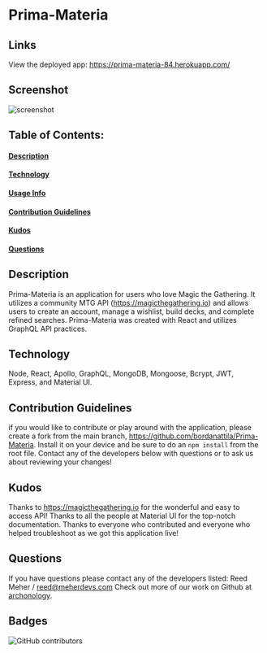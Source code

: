 # Prima-Materia

## Links
View the deployed app: https://prima-materia-84.herokuapp.com/
## Screenshot
![screenshot](./client/public/screenshot_search.png)    
## Table of Contents:
#### [Description](#description)
#### [Technology](#technology)
#### [Usage Info](#usage-info)
#### [Contribution Guidelines](#contribution-guidelines)
#### [Kudos](#kudos)
#### [Questions](#questions)

## Description
Prima-Materia is an application for users who love Magic the Gathering. It utilizes a community MTG API (https://magicthegathering.io) and allows users to create an account, manage a wishlist, build decks, and complete refined searches. Prima-Materia was created with React and utilizes GraphQL API practices.
    
## Technology
Node, React, Apollo, GraphQL, MongoDB, Mongoose, Bcrypt, JWT, Express, and Material UI.

## Contribution Guidelines
if you would like to contribute or play around with the application, please create a fork from the main branch, https://github.com/bordanattila/Prima-Materia. Install it on your device and be sure to do an `npm install` from the root file.  Contact any of the developers below with questions or to ask us about reviewing your changes!

## Kudos
Thanks to https://magicthegathering.io for the wonderful and easy to access API! Thanks to all the people at Material UI for the top-notch documentation. Thanks to everyone who contributed and everyone who helped troubleshoot as we got this application live!

## Questions
If you have questions please contact any of the developers listed: Reed Meher / reed@meherdevs.com
Check out more of our work on Github at [archonology](https://github.com/archonology).
    
## Badges
<img alt="GitHub contributors" src="https://img.shields.io/github/contributors/bordanattila/Prima-Materia">
